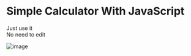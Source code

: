 # Simple Calculator With JavaScript

Just use it<br>
No need to edit



![image](https://user-images.githubusercontent.com/28669091/113200818-0106c200-9293-11eb-9239-4b340259d1ee.png)
